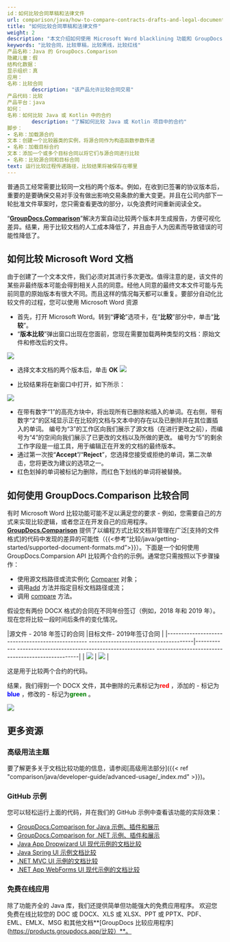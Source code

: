 ```yaml
---
id：如何比较合同草稿和法律文件
url: comparison/java/how-to-compare-contracts-drafts-and-legal-documents
title: "如何比较合同草稿和法律文件"
weight: 2
description: "本文介绍如何使用 Microsoft Word blacklining 功能和 GroupDocs.Comparison API 比较合同、草稿和法律文件。"
keywords: "比较合同，比较草稿，比较黑线，比较红线"
产品名称：Java 的 GroupDocs.Comparison
隐藏儿童：假
结构化数据：
显示组织：真
应用：
名称：比较合同
        description: "该产品允许比较合同交易"
产品代码：比较
产品平台：java
如何：
名称：如何比较 Java 或 Kotlin 中的合约
        description: "了解如何比较 Java 或 Kotlin 项目中的合约"
脚步：
- 名称：加载源合约
文本：创建一个比较器类的实例，将源合同作为构造函数参数传递
- 名称：加载目标合约
文本：添加一个或多个目标合同以将它们与源合同进行比较
- 名称：比较源合同和目标合同
text: 运行比较过程传递路径，比较结果将被保存在哪里
---
```

普通员工经常需要比较同一文档的两个版本。例如，在收到已签署的协议版本后，重要的是要确保交易对手没有做出影响交易条款的重大变更。并且在公司内部下一轮批准文件草案时，您只需查看更改的部分，以免浪费时间重新阅读全文。

“**[GroupDocs.Comparison](https://products.groupdocs.com/comparison)**”解决方案自动比较两个版本并生成报告，方便可视化差异。结果，用于比较文档的人工成本降低了，并且由于人为因素而导致错误的可能性降低了。

## 如何比较 Microsoft Word 文档


由于创建了一个文本文件，我们必须对其进行多次更改。值得注意的是，该文件的某些非最终版本可能会得到相关人员的同意。经他人同意的最终文本文件可能与先前同意的原始版本有很大不同。而且这样的情况每天都可以重复。要部分自动化比较文件的过程，您可以使用 Microsoft Word 资源

* 首先，打开 Microsoft Word。转到“**评论**”选项卡，在“**比较**”部分中，单击“**比较**”。
* “**版本比较**”弹出窗口出现在您面前，您现在需要加载两种类型的文档：原始文件和修改后的文件。

![](/comparison/java/images/how-to-compare-contracts-drafts-and-legal-documents.png)

* 选择文本文档的两个版本后，单击 **OK**
    ![](/comparison/java/images/how-to-compare-contracts-drafts-and-legal-documents_1.png)


* 比较结果将在新窗口中打开，如下所示：

![](/comparison/java/images/how-to-compare-contracts-drafts-and-legal-documents_2.png)

* 在带有数字“1”的高亮方块中，将出现所有已删除和插入的单词。在右侧，带有数字“2”的区域显示正在比较的文档与文本中的存在以及已删除并在其位置插入的单词。
编号为“3”的工作区向我们展示了源文档（在进行更改之前），而编号为“4”的空间向我们展示了已更改的文档以及所做的更改。
编号为“5”的剩余工作字段是一组工具，用于编辑正在开发的文档的最终版本。
* 通过第一次按“**Accept**”/“**Reject**”，您选择您接受或拒绝的单词，第二次单击，您将更改为建议的选项之一。
* 红色划掉的单词被标记为删除，而红色下划线的单词将被替换。


## 如何使用 GroupDocs.Comparison 比较合同

有时 Microsoft Word 比较功能可能不足以满足您的要求 - 例如，您需要自己的方式来实现比较逻辑，或者您正在开发自己的应用程序。 [**GroupDocs.Comparison**](https://products.groupdocs.com/comparison/java) 提供了以编程方式比较文档并管理在广泛[支持的文件格式]的代码中发现的差异的可能性（{{<参考“比较/java/getting-started/supported-document-formats.md”>}}）。下面是一个如何使用 GroupDocs.Comparsion API 比较两个合约的示例。通常您只需按照以下步骤操作：

* 使用源文档路径或流实例化 [Comparer](https://apireference.groupdocs.com/comparison/java/com.groupdocs.comparison/Comparer) 对象；
* 调用[add](https://apireference.groupdocs.com/comparison/java/com.groupdocs.comparison/Comparer#add(java.lang.String)) 方法并指定目标文档路径或流；
* 调用 [compare](https://apireference.groupdocs.com/comparison/java/com.groupdocs.comparison/Comparer#compare(java.lang.String)) 方法。

假设您有两份 DOCX 格式的合同在不同年份签订（例如，2018 年和 2019 年）。现在您将比较一段时间后条件的变化情况。

|源文件 - 2018 年签订的合同 |目标文件- 2019年签订合同 |
|------------------------------------------------- --------------------------------------|------------ -------------------------------------------------- --------------------------------------------------|
| ![](比较/java/images/how-to-compare-contracts-drafts-and-legal-documents_3.png) | ![](比较/java/images/how-to-compare-contracts-drafts-and-legal-documents_4.png) |

这是用于比较两个合约的代码。

<script src="https://gist.github.com/groupdocs-comparison-gists/2fe078a7c1db4dd932ee0ab907d71732.js"></script>

结果，我们得到一个 DOCX 文件，其中删除的元素标记为<font color="red">**red**</font> ，添加的 - 标记为<font color="blue">**blue**</font> ，修改的 - 标记为<font color="green">**green**</font> 。

![](/comparison/java/images/how-to-compare-contracts-drafts-and-legal-documents_5.png)

## 更多资源
### 高级用法主题
要了解更多关于文档比较功能的信息，请参阅[高级用法部分]({{< ref "comparison/java/developer-guide/advanced-usage/_index.md" >}})。

### GitHub 示例
您可以轻松运行上面的代码，并在我们的 GitHub 示例中查看该功能的实际效果：

* [GroupDocs.Comparison for Java 示例、插件和展示](https://github.com/groupdocs-comparison/GroupDocs.Comparison-for-Java)
* [GroupDocs.Comparison for .NET 示例、插件和展示](https://github.com/groupdocs-comparison/GroupDocs.Comparison-for-.NET)
* [Java App Dropwizard UI 现代示例的文档比较](https://github.com/groupdocs-comparison/GroupDocs.Comparison-for-Java-Dropwizard)
* [Java Spring UI 示例文档比较](https://github.com/groupdocs-comparison/GroupDocs.Comparison-for-Java-Spring)
* [.NET MVC UI 示例的文档比较](https://github.com/groupdocs-comparison/GroupDocs.Comparison-for-.NET-MVC)
* [.NET App WebForms UI 现代示例的文档比较](https://github.com/groupdocs-comparison/GroupDocs.Comparison-for-.NET-WebForms)


### 免费在线应用
除了功能齐全的 Java 库，我们还提供简单但功能强大的免费应用程序。
欢迎您免费在线比较您的 DOC 或 DOCX、XLS 或 XLSX、PPT 或 PPTX、PDF、EML、EMLX、MSG 和其他文档**[GroupDocs 比较应用程序](https://products.groupdocs.app/比较）**。

